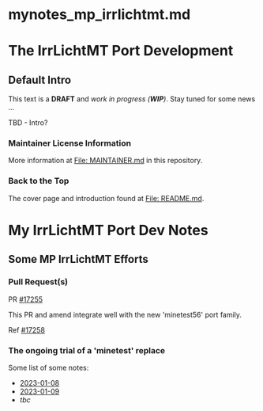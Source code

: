 mynotes_mp_irrlichtmt.md
========================

# The IrrLichtMT Port Development
## Default Intro

This text is a **DRAFT** and _work in progress (**WIP**)_.  Stay tuned for some news ...

TBD - Intro?

### Maintainer License Information

More information at [File: MAINTAINER.md](MAINTAINER.md) in this repository.

### Back to the Top

The cover page and introduction found at [File: README.md](README.md).


# My IrrLichtMT Port Dev Notes

## Some MP IrrLichtMT Efforts

### Pull Request(s)

PR [#17255](https://github.com/macports/macports-ports/pull/17255)

This PR and amend integrate well with the new 'minetest56' port family.

Ref [#17258](https://github.com/macports/macports-ports/pull/17258)


### The ongoing trial of a 'minetest' replace

Some list of some notes:
- [2023-01-08](mynotes_mp_by-date/mynotes_mp_2023-01-08b.md)
- [2023-01-09](mynotes_mp_by-date/mynotes_mp_2023-01-09b.md)
- _tbc_
